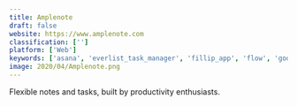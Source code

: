```yaml
---
title: Amplenote
draft: false 
website: https://www.amplenote.com
classification: ['']
platform: ['Web']
keywords: ['asana', 'everlist_task_manager', 'fillip_app', 'flow', 'goodtask', 'product_frameworks', 'proud_for_mac', 'swell', 'taskpaper', 'taskful', 'taskr', 'to_round', 'todo', 'todoist', 'todost', 'trello', 'tweek', 'win_the_day_for_chrome']
image: 2020/04/Amplenote.png
---
```

Flexible notes and tasks, built by productivity enthusiasts.
